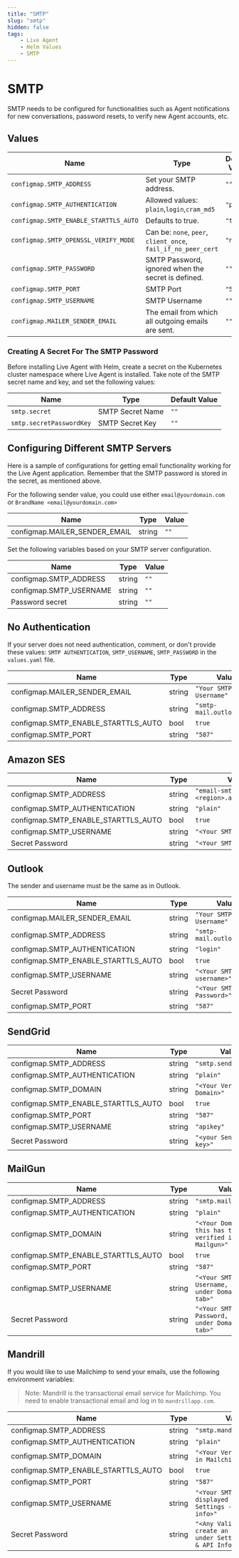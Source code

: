 ```yaml
---
title: "SMTP" 
slug: "smtp" 
hidden: false 
tags:
    - Live Agent
    - Helm Values
    - SMTP
---
```


# SMTP

SMTP needs to be configured for functionalities such as Agent notifications for new conversations, password resets, to verify new Agent accounts, etc.

## Values

| Name                                  | Type                                                          | Default Value |
|---------------------------------------|---------------------------------------------------------------|---------------|
| `configmap.SMTP_ADDRESS`              | Set your SMTP address.                                        | `""`          |
| `configmap.SMTP_AUTHENTICATION`       | Allowed values: `plain`,`login`,`cram_md5`                    | `"plain"`     |
| `configmap.SMTP_ENABLE_STARTTLS_AUTO` | Defaults to true.                                             | `"true"`      |
| `configmap.SMTP_OPENSSL_VERIFY_MODE`  | Can be: `none`, `peer`, `client_once`, `fail_if_no_peer_cert` | `"none"`      |
| `configmap.SMTP_PASSWORD`             | SMTP Password, ignored when the secret is defined.            | `""`          |
| `configmap.SMTP_PORT`                 | SMTP Port                                                     | `"587"`       |
| `configmap.SMTP_USERNAME`             | SMTP Username                                                 | `""`          |
| `configmap.MAILER_SENDER_EMAIL`       | The email from which all outgoing emails are sent.            | `""`          |

### Creating A Secret For The SMTP Password

Before installing Live Agent with Helm, create a secret on the Kubernetes cluster namespace where Live Agent is installed. Take note of the SMTP secret name and key, and set the following values:

| Name                     | Type             | Default Value |
|--------------------------|------------------|---------------|
| `smtp.secret`            | SMTP Secret Name | `""`          |
| `smtp.secretPasswordKey` | SMTP Secret Key  | `""`          |

## Configuring Different SMTP Servers

Here is a sample of configurations for getting email functionality working for the Live Agent application.  Remember that the SMTP password is stored in the secret, as mentioned above.

For the following sender value, you could use either `email@yourdomain.com` or `BrandName <email@yourdomain.com>`

| Name                          | Type   | Value |
|-------------------------------|--------|-------|
| configmap.MAILER_SENDER_EMAIL | string | `""`  |

Set the following variables based on your SMTP server configuration.

| Name                    | Type   | Value |
|-------------------------|--------|-------|
| configmap.SMTP_ADDRESS  | string | `""`  |
| configmap.SMTP_USERNAME | string | `""`  |
| Password secret         | string | `""`  |

## No Authentication

If your server does not need authentication, comment, or don't provide these values: `SMTP AUTHENTICATION`, `SMTP_USERNAME`, `SMTP_PASSWORD` in the `values.yaml` file.

| Name                                | Type    | Value                     |
|-------------------------------------|---------|---------------------------|
| configmap.MAILER_SENDER_EMAIL       | string  | `"Your SMTP Username"`    |
| configmap.SMTP_ADDRESS              | string  | `"smtp-mail.outlook.com"` |
| configmap.SMTP_ENABLE_STARTTLS_AUTO | bool    | `true`                    |
| configmap.SMTP_PORT                 | string  | `"587"`                   |

## Amazon SES

| Name                                | Type   | Value                                 | 
|-------------------------------------|--------|---------------------------------------|
| configmap.SMTP_ADDRESS              | string | `"email-smtp.<region>.amazonaws.com"` |
| configmap.SMTP_AUTHENTICATION       | string | `"plain"`                             |
| configmap.SMTP_ENABLE_STARTTLS_AUTO | bool   | `true`                                |
| configmap.SMTP_USERNAME             | string | `"<Your SMTP Username>"`              |
| Secret Password                     | string | `"<Your SMTP Password>"`              |


## Outlook

The sender and username must be the same as in Outlook.

| Name                                | Type   | Value                     |
|-------------------------------------|--------|---------------------------|
| configmap.MAILER_SENDER_EMAIL       | string | `"Your SMTP Username"`    |
| configmap.SMTP_ADDRESS              | string | `"smtp-mail.outlook.com"` |
| configmap.SMTP_AUTHENTICATION       | string | `"login"`                 |
| configmap.SMTP_ENABLE_STARTTLS_AUTO | bool   | `true`                    |
| configmap.SMTP_USERNAME             | string | `"<Your SMTP username>"`  |
| Secret Password                     | string | `"<Your SMTP Password>"`  |
| configmap.SMTP_PORT                 | string | `"587"`                   |


## SendGrid

| Name                                | Type   | Value                       |
|-------------------------------------|--------|-----------------------------|
| configmap.SMTP_ADDRESS              | string | `"smtp.sendgrid.net"`       |
| configmap.SMTP_AUTHENTICATION       | string | `"plain"`                   |
| configmap.SMTP_DOMAIN               | string | `"<Your Verified Domain>"`  |
| configmap.SMTP_ENABLE_STARTTLS_AUTO | bool   | `true`                      |
| configmap.SMTP_PORT                 | string | `"587"`                     |
| configmap.SMTP_USERNAME             | string | `"apikey"`                  |
| Secret Password                     | string | `"<your Sendgrid API key>"` |


## MailGun

| Name                                | Type    | Value                                                 |
|-------------------------------------|---------|-------------------------------------------------------|
| configmap.SMTP_ADDRESS              | string  | `"smtp.mailgun.org"`                                  |
| configmap.SMTP_AUTHENTICATION       | string  | `"plain"`                                             |
| configmap.SMTP_DOMAIN               | string  | `"<Your Domain, this has to be verified in Mailgun>"` |
| configmap.SMTP_ENABLE_STARTTLS_AUTO | bool    | `true`                                                |
| configmap.SMTP_PORT                 | string  | `"587"`                                               |
| configmap.SMTP_USERNAME             | string  | `"<Your SMTP Username, view under Domains tab>"`      |
| Secret Password                     | string  | `"<Your SMTP Password, view under Domains tab>"`      |


## Mandrill
If you would like to use Mailchimp to send your emails, use the following environment variables:

>Note: Mandrill is the transactional email service for Mailchimp. You need to enable transactional email and log in to `mandrillapp.com`.

| Name                                | Type   | Value                                                                        |
|-------------------------------------|--------|------------------------------------------------------------------------------|
| configmap.SMTP_ADDRESS              | string | `"smtp.mandrillapp.com"`                                                     |
| configmap.SMTP_AUTHENTICATION       | string | `"plain"`                                                                    |
| configmap.SMTP_DOMAIN               | string | `"<Your Verified Domain in Mailchimp>"`                                      |
| configmap.SMTP_ENABLE_STARTTLS_AUTO | bool   | `true`                                                                       |
| configmap.SMTP_PORT                 | string | `"587"`                                                                      |
| configmap.SMTP_USERNAME             | string | `"<Your SMTP Username, displayed under Settings -> SMTP & API info>"`        |
| Secret Password                     | string | `"<Any Valid API key, create an API key under Settings -> SMTP & API Info>"` |

